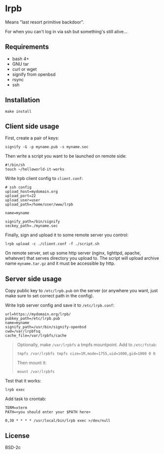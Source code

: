 
# lrpb 

Means "last resort primitive backdoor".

For when you can't log in via ssh but something's still alive...


## Requirements

- bash 4+
- GNU tar
- curl or wget
- signify from openbsd
- rsync
- ssh


## Installation

	make install


## Client side usage

First, create a pair of keys:

	signify -G -p myname.pub -s myname.sec

Then write a script you want to be launched on remote side:

	#!/bin/sh
	touch ~/helloworld-it-works

Write lrpb client config to `client.conf`:

	# ssh config
	upload_host=mydomain.org
	upload_port=22
	upload_user=user
	upload_path=/home/user/www/lrpb

	name=myname

	signify_path=/bin/signify
	seckey_path=./myname.sec

Finally, sign and upload it to some remote server you control:

	lrpb upload -c ./client.conf -f ./script.sh

On remote server, set up some http server (nginx, lighttpd, apache, whatever) that serves directory you upload to.
The script will upload archive name `myname.tar.gz` and it must be accessible by http.


## Server side usage

Copy public key to `/etc/lrpb.pub` on the server (or anywhere you
want, just make sure to set correct path in the config).

Write lrpb server config and save it to `/etc/lrpb.conf`:

	url=https://mydomain.org/lrpb/
	pubkey_path=/etc/lrpb.pub
	name=myname
	signify_path=/usr/bin/signify-openbsd
	cwd=/var/lrpbfsq
	cache_file=/var/lrpbfs/cache

> Optionally, make `/var/lrpbfs` a tmpfs mountpoint. Add to `/etc/fstab`:
> 
>  ```
>  tmpfs /var/lrpbfs tmpfs size=1M,mode=1755,uid=1000,gid=1000 0 0
>  ```
> 
> Then mount it:
> ```
> mount /var/lrpbfs
> ```

Test that it works:

	lrpb exec

Add task to crontab:

	TERM=xterm
	PATH=<you should enter your $PATH here>

	0,30 * * * * /usr/local/bin/lrpb exec >/dev/null


## License

BSD-2c

